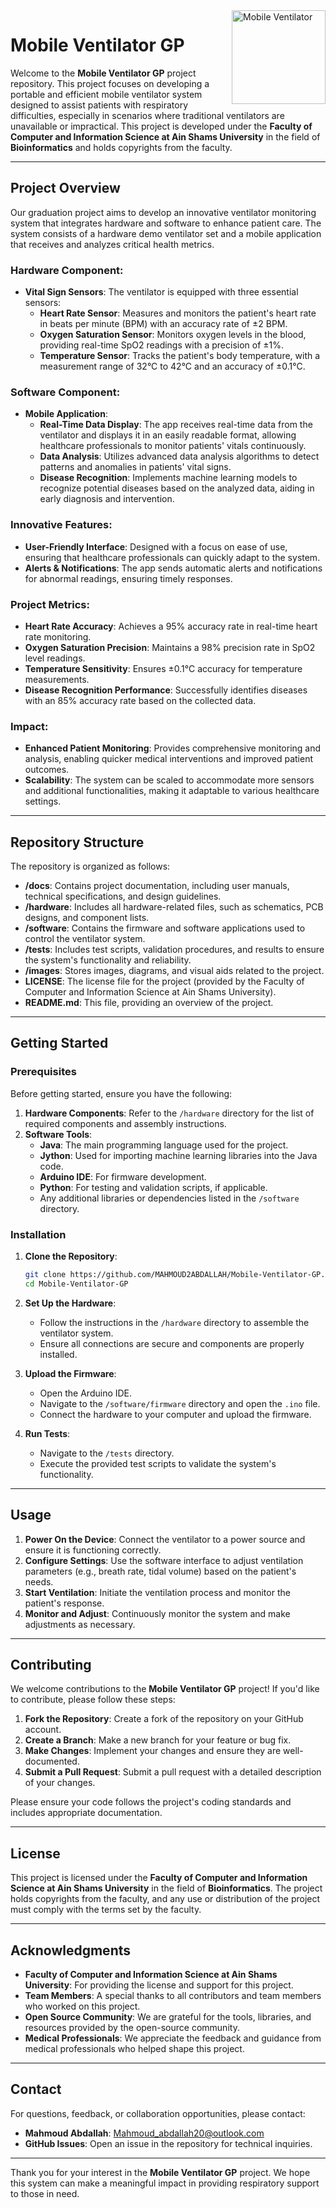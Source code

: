 <img width="150" height="150" align="right" alt="Mobile Ventilator" src="https://github.com/user-attachments/assets/fe0430d6-5dcd-4c1c-aba5-286a7a22137d" />

# Mobile Ventilator GP

Welcome to the **Mobile Ventilator GP** project repository. This project focuses on developing a portable and efficient mobile ventilator system designed to assist patients with respiratory difficulties, especially in scenarios where traditional ventilators are unavailable or impractical. This project is developed under the **Faculty of Computer and Information Science at Ain Shams University** in the field of **Bioinformatics** and holds copyrights from the faculty.

---

## Project Overview

Our graduation project aims to develop an innovative ventilator monitoring system that integrates hardware and software to enhance patient care. The system consists of a hardware demo ventilator set and a mobile application that receives and analyzes critical health metrics.

### Hardware Component:
- **Vital Sign Sensors**: The ventilator is equipped with three essential sensors:
  - **Heart Rate Sensor**: Measures and monitors the patient's heart rate in beats per minute (BPM) with an accuracy rate of ±2 BPM.
  - **Oxygen Saturation Sensor**: Monitors oxygen levels in the blood, providing real-time SpO2 readings with a precision of ±1%.
  - **Temperature Sensor**: Tracks the patient's body temperature, with a measurement range of 32°C to 42°C and an accuracy of ±0.1°C.

### Software Component:
- **Mobile Application**:
  - **Real-Time Data Display**: The app receives real-time data from the ventilator and displays it in an easily readable format, allowing healthcare professionals to monitor patients' vitals continuously.
  - **Data Analysis**: Utilizes advanced data analysis algorithms to detect patterns and anomalies in patients' vital signs.
  - **Disease Recognition**: Implements machine learning models to recognize potential diseases based on the analyzed data, aiding in early diagnosis and intervention.

### Innovative Features:
- **User-Friendly Interface**: Designed with a focus on ease of use, ensuring that healthcare professionals can quickly adapt to the system.
- **Alerts & Notifications**: The app sends automatic alerts and notifications for abnormal readings, ensuring timely responses.

### Project Metrics:
- **Heart Rate Accuracy**: Achieves a 95% accuracy rate in real-time heart rate monitoring.
- **Oxygen Saturation Precision**: Maintains a 98% precision rate in SpO2 level readings.
- **Temperature Sensitivity**: Ensures ±0.1°C accuracy for temperature measurements.
- **Disease Recognition Performance**: Successfully identifies diseases with an 85% accuracy rate based on the collected data.

### Impact:
- **Enhanced Patient Monitoring**: Provides comprehensive monitoring and analysis, enabling quicker medical interventions and improved patient outcomes.
- **Scalability**: The system can be scaled to accommodate more sensors and additional functionalities, making it adaptable to various healthcare settings.

---

## Repository Structure

The repository is organized as follows:

- **/docs**: Contains project documentation, including user manuals, technical specifications, and design guidelines.
- **/hardware**: Includes all hardware-related files, such as schematics, PCB designs, and component lists.
- **/software**: Contains the firmware and software applications used to control the ventilator system.
- **/tests**: Includes test scripts, validation procedures, and results to ensure the system's functionality and reliability.
- **/images**: Stores images, diagrams, and visual aids related to the project.
- **LICENSE**: The license file for the project (provided by the Faculty of Computer and Information Science at Ain Shams University).
- **README.md**: This file, providing an overview of the project.

---

## Getting Started

### Prerequisites

Before getting started, ensure you have the following:

1. **Hardware Components**: Refer to the `/hardware` directory for the list of required components and assembly instructions.
2. **Software Tools**:
   - **Java**: The main programming language used for the project.
   - **Jython**: Used for importing machine learning libraries into the Java code.
   - **Arduino IDE**: For firmware development.
   - **Python**: For testing and validation scripts, if applicable.
   - Any additional libraries or dependencies listed in the `/software` directory.

### Installation

1. **Clone the Repository**:
   ```bash
   git clone https://github.com/MAHMOUD2ABDALLAH/Mobile-Ventilator-GP.git
   cd Mobile-Ventilator-GP
   ```

2. **Set Up the Hardware**:
   - Follow the instructions in the `/hardware` directory to assemble the ventilator system.
   - Ensure all connections are secure and components are properly installed.

3. **Upload the Firmware**:
   - Open the Arduino IDE.
   - Navigate to the `/software/firmware` directory and open the `.ino` file.
   - Connect the hardware to your computer and upload the firmware.

4. **Run Tests**:
   - Navigate to the `/tests` directory.
   - Execute the provided test scripts to validate the system's functionality.

---

## Usage

1. **Power On the Device**: Connect the ventilator to a power source and ensure it is functioning correctly.
2. **Configure Settings**: Use the software interface to adjust ventilation parameters (e.g., breath rate, tidal volume) based on the patient's needs.
3. **Start Ventilation**: Initiate the ventilation process and monitor the patient's response.
4. **Monitor and Adjust**: Continuously monitor the system and make adjustments as necessary.

---

## Contributing

We welcome contributions to the **Mobile Ventilator GP** project! If you'd like to contribute, please follow these steps:

1. **Fork the Repository**: Create a fork of the repository on your GitHub account.
2. **Create a Branch**: Make a new branch for your feature or bug fix.
3. **Make Changes**: Implement your changes and ensure they are well-documented.
4. **Submit a Pull Request**: Submit a pull request with a detailed description of your changes.

Please ensure your code follows the project's coding standards and includes appropriate documentation.

---

## License

This project is licensed under the **Faculty of Computer and Information Science at Ain Shams University** in the field of **Bioinformatics**. The project holds copyrights from the faculty, and any use or distribution of the project must comply with the terms set by the faculty.

---

## Acknowledgments

- **Faculty of Computer and Information Science at Ain Shams University**: For providing the license and support for this project.
- **Team Members**: A special thanks to all contributors and team members who worked on this project.
- **Open Source Community**: We are grateful for the tools, libraries, and resources provided by the open-source community.
- **Medical Professionals**: We appreciate the feedback and guidance from medical professionals who helped shape this project.

---

## Contact

For questions, feedback, or collaboration opportunities, please contact:

- **Mahmoud Abdallah**: [Mahmoud_abdallah20@outlook.com](mailto:Mahmoud_abdallah20@outlook.com)
- **GitHub Issues**: Open an issue in the repository for technical inquiries.

---

Thank you for your interest in the **Mobile Ventilator GP** project. We hope this system can make a meaningful impact in providing respiratory support to those in need.
